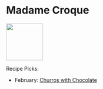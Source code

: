 # Madame Croque

<img src="http://api.adorable.io/avatars/100/mmecroque%50flavor.magazine" height="100" width="100" />

Recipe Picks:

- February: [Churros with Chocolate](../recipe/feb/churros-chocolate.md)
